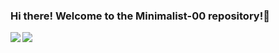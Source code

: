 ### Hi there! Welcome to the Minimalist-00 repository!👋

<a href="https://github.com/anuraghazra/github-readme-stats">
  <img align="left" src="https://git-hub-readme-stats-clone-zadn.vercel.app/api?username=Minimalist-00&theme=dracula&show_icons=true&count_private=true" />
</a>
<a href="https://github.com/anuraghazra/github-readme-stats">
  <img align="left" src="https://git-hub-readme-stats-clone-zadn.vercel.app/api/top-langs/?username=Minimalist-00&layout=compact&theme=dracula&count_private=true" />
</a>
